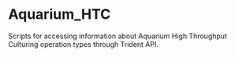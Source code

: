 # Aquarium_HTC
Scripts for accessing information about Aquarium High Throughput Culturing operation types through Trident API.
